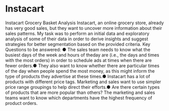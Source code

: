 # Instacart
Instacart Grocery Basket Analysis
Instacart, an online grocery store, already has very good sales, but they want to uncover more information about their sales patterns. My task was to perform an initial data and exploratory analysis of some of their data in order to derive insights and suggest strategies for better segmentation based on the provided criteria.
Key Questions to be answered: ● The sales team needs to know what the busiest days of the week and hours of theday are (i.e., the days and times with the most orders) in order to schedule ads at times when there are fewer orders.● They also want to know whether there are particular times of the day when people spend the most money, as this might inform the type of products they advertise at these times.● Instacart has a lot of products with different price tags. Marketing and sales want to use simpler price range groupings to help direct their efforts.● Are there certain types of products that are more popular than others? The marketing and sales teams want to know which departments have the highest frequency of product orders.
